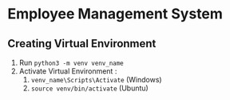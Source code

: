 # Employee Management System

## Creating Virtual Environment

1. Run `python3 -m venv venv_name`
2. Activate Virtual Environment :
   1. `venv_name\Scripts\Activate` (Windows)
   2. `source venv/bin/activate` (Ubuntu)
